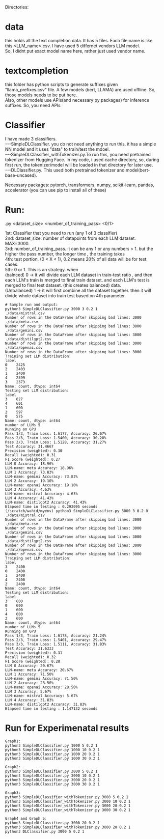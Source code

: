 Directories:

# data 
this holds all the text completion data. It has 5 files. Each file name is like this <LLM_name>.csv. I have used 5 differnet vendors LLM model.  
So, I didnt put exact model name here, rather just used vendor name.  


# textcompletion 
this folder has python scripts to generate suffixes given "llama_prefixes.csv" file. A few models (bert, LLAMA) are used offline. So, those models needs to be put here.  
Also, other models use APIs(and necessary py packages) for inference suffixes. So, you need  APIs


# Classifier
I have made 3 classifiers.  
---SimpleDLClassifier. you do not need anything to run this. it has a simple NN model and it uses "data" to train/test the mdoel.  
---SimpleDLClassifier_withTokenizer.py.To run this, you need pretrained tokenizer from Hugging Face. In my code, i used cache directory, so, during first run, the tokenizer/model will be loaded in that directory for later use.  
---DLClassifier.py. This used both pretrained tokenizer and model(bert-base-uncased). 


Necessary packages: pytorch, transformers, numpy, scikit-learn, pandas, accelerator (you can use pip to install all of these)

# Run:

<Classifier>.py <dataset_size> <number_of_training_pass> <test size portion> <0/1>  

1st: Classifier that you need to run (any 1 of 3 classifier)  
2nd: dataset_size: number of datapoints from each LLM dataset. MAX=3000.  
3rd: number_of_training_pass. it can be any 1 or any numbers > 1. but the higher the pass number, the longer time , the training takes  
4th: test portion. (0 < X < 1), 0.2 means 20% of all data will be for test cases.  
5th: 0 or 1. This is an strategy. when  
        (balnced) 0  -> it will divide each LLM dataset in train-test ratio , and then each LLM's train is merged to final train dataset.
            and each LLM's test is merged to final test dataset. (this creates balanced) data.  
            (Unbalanced) 1  -> it will first combine all the dataset together. then it will divide whole dataset into train test based on 4th parameter.  
        

```
# Sample run and output:
python3 SimpleDLClassifier.py 3000 3 0.2 1
./data/mistral.csv
Number of rows in the DataFrame after skipping bad lines: 3000
./data/meta.csv
Number of rows in the DataFrame after skipping bad lines: 3000
./data/gemini.csv
Number of rows in the DataFrame after skipping bad lines: 3000
./data/distilgpt2.csv
Number of rows in the DataFrame after skipping bad lines: 3000
./data/openai.csv
Number of rows in the DataFrame after skipping bad lines: 3000
Training set LLM distribution:
label
0    2425
2    2403
1    2400
4    2399
3    2373
Name: count, dtype: int64
Testing set LLM distribution:
label
3    627
4    601
1    600
2    597
0    575
Name: count, dtype: int64
number of LLMs 5
Running on GPU
Pass 1/3, Train Loss: 1.6177, Accuracy: 26.67%
Pass 2/3, Train Loss: 1.5400, Accuracy: 30.28%
Pass 3/3, Train Loss: 1.5128, Accuracy: 31.27%
Test Accuracy: 31.4667
Precision (weighted): 0.30
Recall (weighted): 0.31
F1 Score (weighted): 0.27
LLM 0 Accuracy: 18.96%
LLM-name: meta Accuracy: 18.96%
LLM 1 Accuracy: 73.83%
LLM-name: gemini Accuracy: 73.83%
LLM 2 Accuracy: 19.10%
LLM-name: openai Accuracy: 19.10%
LLM 3 Accuracy: 4.63%
LLM-name: mistral Accuracy: 4.63%
LLM 4 Accuracy: 41.43%
LLM-name: distilgpt2 Accuracy: 41.43%
Elapsed time in testing : 0.293095 seconds
(/scratch/wahid/myenv) python3 SimpleDLClassifier.py 3000 3 0.2 0
./data/mistral.csv
Number of rows in the DataFrame after skipping bad lines: 3000
./data/meta.csv
Number of rows in the DataFrame after skipping bad lines: 3000
./data/gemini.csv
Number of rows in the DataFrame after skipping bad lines: 3000
./data/distilgpt2.csv
Number of rows in the DataFrame after skipping bad lines: 3000
./data/openai.csv
Number of rows in the DataFrame after skipping bad lines: 3000
Training set LLM distribution:
label
3    2400
0    2400
1    2400
4    2400
2    2400
Name: count, dtype: int64
Testing set LLM distribution:
label
3    600
0    600
1    600
4    600
2    600
Name: count, dtype: int64
number of LLMs 5
Running on GPU
Pass 1/3, Train Loss: 1.6178, Accuracy: 21.24%
Pass 2/3, Train Loss: 1.5401, Accuracy: 29.47%
Pass 3/3, Train Loss: 1.5111, Accuracy: 31.83%
Test Accuracy: 31.6333
Precision (weighted): 0.31
Recall (weighted): 0.32
F1 Score (weighted): 0.28
LLM 0 Accuracy: 20.67%
LLM-name: meta Accuracy: 20.67%
LLM 1 Accuracy: 71.50%
LLM-name: gemini Accuracy: 71.50%
LLM 2 Accuracy: 28.50%
LLM-name: openai Accuracy: 28.50%
LLM 3 Accuracy: 5.67%
LLM-name: mistral Accuracy: 5.67%
LLM 4 Accuracy: 31.83%
LLM-name: distilgpt2 Accuracy: 31.83%
Elapsed time in testing : 1.147132 seconds
```


# Run for Experimenatal results

```
Graph1:
python3 SimpleDLClassifier.py 1000 5 0.2 1
python3 SimpleDLClassifier.py 1000 10 0.2 1
python3 SimpleDLClassifier.py 1000 20 0.2 1
python3 SimpleDLClassifier.py 1000 30 0.2 1

Graph2:
python3 SimpleDLClassifier.py 3000 5 0.2 1
python3 SimpleDLClassifier.py 3000 10 0.2 1
python3 SimpleDLClassifier.py 3000 20 0.2 1
python3 SimpleDLClassifier.py 3000 30 0.2 1

Graph3:
python3 SimpleDLClassifier_withTokenizer.py 3000 5 0.2 1
python3 SimpleDLClassifier_withTokenizer.py 3000 10 0.2 1
python3 SimpleDLClassifier_withTokenizer.py 3000 20 0.2 1
python3 SimpleDLClassifier_withTokenizer.py 3000 30 0.2 1

Graph4 and Graph 5:
python3 SimpleDLClassifier.py 3000 20 0.2 1
python3 SimpleDLClassifier_withTokenizer.py 3000 20 0.2 1
python3 DLClassifier.py 3000 5 0.2 1

```

